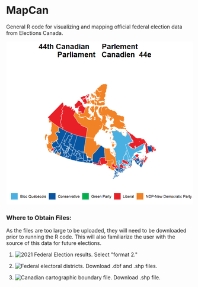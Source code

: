 # MapCan
General R code for visualizing and mapping official federal election data from Elections Canada.

![Alt text](https://github.com/WillFilipski/MapCan/blob/main/gitPlot2.png?raw=true)

### Where to Obtain Files:
As the files are too large to be uploaded, they will need to be downloaded prior to running the R code. This will also familiarize the user with the source of this data for future elections.

1. ![2021 Federal Election results](https://www.elections.ca/content.aspx?section=res&dir=rep/off/44gedata&document=byed&lang=e). Select "format 2."

2. ![Federal electoral districts](https://open.canada.ca/data/en/dataset/47a0f098-7445-41bb-a147-41686b692887). Download .dbf and .shp files.

3. ![Canadian cartographic boundary file](https://open.canada.ca/data/en/dataset/a883eb14-0c0e-45c4-b8c4-b54c4a819edb). Download .shp file.

